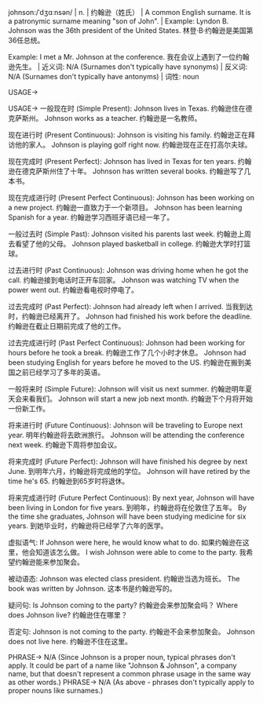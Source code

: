 johnson:/ˈdʒɑːnsən/ | n. | 约翰逊（姓氏） | A common English surname.  It is a patronymic surname meaning "son of John". | Example: Lyndon B. Johnson was the 36th president of the United States.  林登·B·约翰逊是美国第36任总统。

Example:  I met a Mr. Johnson at the conference. 我在会议上遇到了一位约翰逊先生。 | 近义词: N/A (Surnames don't typically have synonyms) | 反义词: N/A (Surnames don't typically have antonyms) | 词性: noun


USAGE->

USAGE->
一般现在时 (Simple Present):
Johnson lives in Texas. 约翰逊住在德克萨斯州。
Johnson works as a teacher. 约翰逊是一名教师。

现在进行时 (Present Continuous):
Johnson is visiting his family. 约翰逊正在拜访他的家人。
Johnson is playing golf right now. 约翰逊现在正在打高尔夫球。

现在完成时 (Present Perfect):
Johnson has lived in Texas for ten years. 约翰逊在德克萨斯州住了十年。
Johnson has written several books. 约翰逊写了几本书。

现在完成进行时 (Present Perfect Continuous):
Johnson has been working on a new project. 约翰逊一直致力于一个新项目。
Johnson has been learning Spanish for a year. 约翰逊学习西班牙语已经一年了。

一般过去时 (Simple Past):
Johnson visited his parents last week. 约翰逊上周去看望了他的父母。
Johnson played basketball in college. 约翰逊大学时打篮球。

过去进行时 (Past Continuous):
Johnson was driving home when he got the call. 约翰逊接到电话时正开车回家。
Johnson was watching TV when the power went out. 约翰逊看电视时停电了。

过去完成时 (Past Perfect):
Johnson had already left when I arrived. 当我到达时，约翰逊已经离开了。
Johnson had finished his work before the deadline. 约翰逊在截止日期前完成了他的工作。

过去完成进行时 (Past Perfect Continuous):
Johnson had been working for hours before he took a break. 约翰逊工作了几个小时才休息。
Johnson had been studying English for years before he moved to the US. 约翰逊在搬到美国之前已经学习了多年的英语。

一般将来时 (Simple Future):
Johnson will visit us next summer. 约翰逊明年夏天会来看我们。
Johnson will start a new job next month. 约翰逊下个月将开始一份新工作。


将来进行时 (Future Continuous):
Johnson will be traveling to Europe next year. 明年约翰逊将去欧洲旅行。
Johnson will be attending the conference next week. 约翰逊下周将参加会议。

将来完成时 (Future Perfect):
Johnson will have finished his degree by next June. 到明年六月，约翰逊将完成他的学位。
Johnson will have retired by the time he's 65. 约翰逊到65岁时将退休。

将来完成进行时 (Future Perfect Continuous):
By next year, Johnson will have been living in London for five years. 到明年，约翰逊将在伦敦住了五年。
By the time she graduates, Johnson will have been studying medicine for six years. 到她毕业时，约翰逊将已经学了六年的医学。

虚拟语气:
If Johnson were here, he would know what to do. 如果约翰逊在这里，他会知道该怎么做。
I wish Johnson were able to come to the party. 我希望约翰逊能来参加聚会。

被动语态:
Johnson was elected class president. 约翰逊当选为班长。
The book was written by Johnson. 这本书是约翰逊写的。

疑问句:
Is Johnson coming to the party? 约翰逊会来参加聚会吗？
Where does Johnson live? 约翰逊住在哪里？

否定句:
Johnson is not coming to the party. 约翰逊不会来参加聚会。
Johnson does not live here. 约翰逊不住在这里。

PHRASE->
N/A (Since Johnson is a proper noun, typical phrases don't apply. It could be part of a name like "Johnson & Johnson", a company name, but that doesn't represent a common phrase usage in the same way as other words.)
PHRASE->
N/A  (As above - phrases don't typically apply to proper nouns like surnames.)
